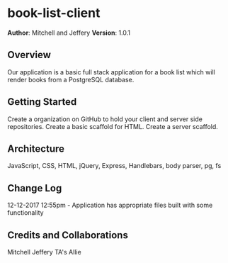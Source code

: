 # book-list-client

**Author**: Mitchell and Jeffery
**Version**: 1.0.1
## Overview

Our application is a basic full stack application for a book list which will render books from a PostgreSQL database.

## Getting Started

Create a organization on GitHub to hold your client and server side repositories. Create a basic scaffold for HTML. Create a server scaffold.

## Architecture

JavaScript, CSS, HTML, jQuery, Express, Handlebars, body parser, pg, fs

## Change Log

12-12-2017 12:55pm - Application has appropriate files built with some functionality

## Credits and Collaborations
Mitchell
Jeffery
TA's
Allie
